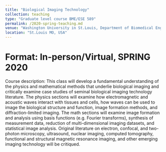 ```yaml
---
title: "Biological Imaging Technology"
collection: teaching
type: "Graduate level course BME/ESE 589"
permalink: /2020-spring-teaching.md
venue: "Washington University in St.Louis, Department of Biomedical Engineering/ Department of Electrical and Systems Engineering"
location: "St.Louis MO, USA"
---
```

Format: In-person/Virtual, SPRING 2020
======
Course description: This class will develop a fundamental understanding of the physics and mathematical methods that underlie biological imaging and critically examine case studies of seminal biological imaging technology literature. The physics sections will examine how electromagnetic and acoustic waves interact with tissues and cells, how waves can be used to image the biological structure and function, image formation methods, and diffraction-limited imaging. The math sections will examine image formation and analysis using basis functions (e.g. Fourier transforms), synthesis of measurement data, reduction of multi-dimensional imaging datasets, and statistical image analysis. Original literature on electron, confocal, and two-photon microscopy, ultrasound, nuclear imaging, computed tomography, functional and structural magnetic resonance imaging, and other emerging imaging technology will be critiqued.  

